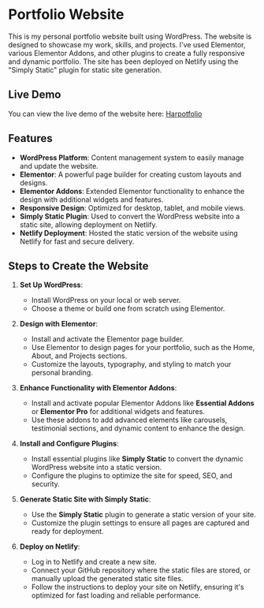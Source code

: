 # Portfolio Website

This is my personal portfolio website built using WordPress. The website is designed to showcase my work, skills, and projects. I've used Elementor, various Elementor Addons, and other plugins to create a fully responsive and dynamic portfolio. The site has been deployed on Netlify using the "Simply Static" plugin for static site generation.

## Live Demo

You can view the live demo of the website here: [Harpotfolio](https://haportfolio.netlify.app/)

## Features

- **WordPress Platform**: Content management system to easily manage and update the website.
- **Elementor**: A powerful page builder for creating custom layouts and designs.
- **Elementor Addons**: Extended Elementor functionality to enhance the design with additional widgets and features.
- **Responsive Design**: Optimized for desktop, tablet, and mobile views.
- **Simply Static Plugin**: Used to convert the WordPress website into a static site, allowing deployment on Netlify.
- **Netlify Deployment**: Hosted the static version of the website using Netlify for fast and secure delivery.

## Steps to Create the Website

1. **Set Up WordPress**: 
   - Install WordPress on your local or web server.
   - Choose a theme or build one from scratch using Elementor.

2. **Design with Elementor**:
   - Install and activate the Elementor page builder.
   - Use Elementor to design pages for your portfolio, such as the Home, About, and Projects sections.
   - Customize the layouts, typography, and styling to match your personal branding.

3. **Enhance Functionality with Elementor Addons**:
   - Install and activate popular Elementor Addons like **Essential Addons** or **Elementor Pro** for additional widgets and features.
   - Use these addons to add advanced elements like carousels, testimonial sections, and dynamic content to enhance the design.

4. **Install and Configure Plugins**:
   - Install essential plugins like **Simply Static** to convert the dynamic WordPress website into a static version.
   - Configure the plugins to optimize the site for speed, SEO, and security.

5. **Generate Static Site with Simply Static**:
   - Use the **Simply Static** plugin to generate a static version of your site.
   - Customize the plugin settings to ensure all pages are captured and ready for deployment.

6. **Deploy on Netlify**:
   - Log in to Netlify and create a new site.
   - Connect your GitHub repository where the static files are stored, or manually upload the generated static site files.
   - Follow the instructions to deploy your site on Netlify, ensuring it's optimized for fast loading and reliable performance.
